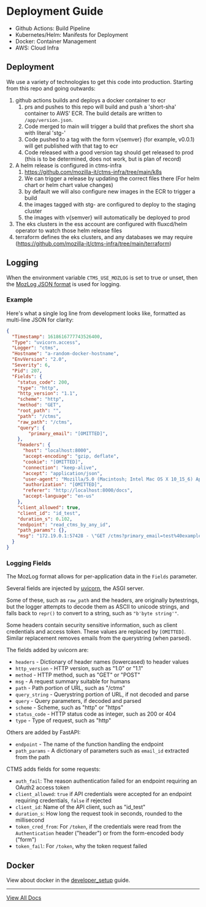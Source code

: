 # Deployment Guide

- Github Actions: Build Pipeline
- Kubernetes/Helm: Manifests for Deployment
- Docker: Container Management
- AWS: Cloud Infra


## Deployment

We use a variety of technologies to get this code into production.  Starting from this repo and going outwards:

1. github actions builds and deploys a docker container to ecr
    1. prs and pushes to this repo will build and push a 'short-sha' container to AWS' ECR. The build details are written to ``/app/version.json``.
    1. Code merged to main will trigger a build that prefixes the short sha with literal 'stg-'
    1. Code pushed to a tag with the form v{semver} (for example, v0.0.1) will get published with that tag to ecr
    1. Code released with a good version tag should get released to prod (this is to be determined, does not work, but is plan of record)
1. A helm release is configured in ctms-infra
    1. https://github.com/mozilla-it/ctms-infra/tree/main/k8s
    1. We can trigger a release by updating the correct files there (For helm chart or helm chart value changes)
    1. by default we will also configure new images in the ECR to trigger a build
      1. the images tagged with stg- are configured to deploy to the staging cluster
      1. the images with v{semver} will automatically be deployed to prod
1. The eks clusters in the ess account are configured with fluxcd/helm operator to watch those helm release files
1. terraform defines the eks clusters, and any databases we may require (https://github.com/mozilla-it/ctms-infra/tree/main/terraform)


## Logging

When the environment variable ``CTMS_USE_MOZLOG`` is set to true or unset, then
the [MozLog JSON format](https://wiki.mozilla.org/Firefox/Services/Logging) is
used for logging.

### Example

Here's what a single log line from development looks like, formatted as
multi-line JSON for clarity:

```json
{
  "Timestamp": 1618616777743526400,
  "Type": "uvicorn.access",
  "Logger": "ctms",
  "Hostname": "a-random-docker-hostname",
  "EnvVersion": "2.0",
  "Severity": 6,
  "Pid": 207,
  "Fields": {
    "status_code": 200,
    "type": "http",
    "http_version": "1.1",
    "scheme": "http",
    "method": "GET",
    "root_path": "",
    "path": "/ctms",
    "raw_path": "/ctms",
    "query": {
        "primary_email": "[OMITTED]",
    },
    "headers": {
      "host": "localhost:8000",
      "accept-encoding": "gzip, deflate",
      "cookie": "[OMITTED]",
      "connection": "keep-alive",
      "accept": "application/json",
      "user-agent": "Mozilla/5.0 (Macintosh; Intel Mac OS X 10_15_6) AppleWebKit/605.1.15 (KHTML, like Gecko) Version/14.0.3 Safari/605.1.15",
      "authorization": "[OMITTED]",
      "referer": "http://localhost:8000/docs",
      "accept-language": "en-us"
    },
    "client_allowed": true,
    "client_id": "id_test",
    "duration_s": 0.102,
    "endpoint": "read_ctms_by_any_id",
    "path_params": {},
    "msg": "172.19.0.1:57428 - \"GET /ctms?primary_email=test%40example.com HTTP/1.1\" 200"
  }
}
```

### Logging Fields
The MozLog format allows for per-application data in the ``Fields`` parameter.

Several fields are injected by [uvicorn](https://www.uvicorn.org), the ASGI
server.

Some of these, such as `raw_path` and the headers, are originally
bytestrings, but the logger attempts to decode them as ASCII to unicode strings,
and falls back to ``repr()`` to convert to a string, such as ``"b'byte string'"``.

Some headers contain security sensitive information, such as client credentials and
access token. These values are replaced by ``[OMITTED]``. Similar replacement
removes emails from the querystring (when parsed).

The fields added by uvicorn are:

* ``headers`` - Dictionary of header names (lowercased) to header values
* ``http_version`` - HTTP version, such as "1.0" or "1.1"
* ``method`` - HTTP method, such as "GET" or "POST"
* ``msg`` - A request summary suitable for humans
* ``path`` - Path portion of URL, such as "/ctms"
* ``query_string`` - Querystring portion of URL, if not decoded and parse
* ``query`` - Query parameters, if decoded and parsed
* ``scheme`` - Scheme, such as "http" or "https"
* ``status_code`` - HTTP status code as integer, such as 200 or 404
* ``type`` - Type of request, such as "http"

Others are added by FastAPI:

* ``endpoint`` - The name of the function handling the endpoint
* ``path_params`` - A dictionary of parameters such as ``email_id`` extracted from
  the path

CTMS adds fields for some requests:

* ``auth_fail``: The reason authentication failed for an endpoint requiring an
  OAuth2 access token
* ``client_allowed``: ``true`` if API credentials were accepted for an endpoint
  requiring credentials, ``false`` if rejected
* ``client_id``: Name of the API client, such as "id_test"
* ``duration_s``: How long the request took in seconds, rounded to the millisecond
* ``token_cred_from``: For ``/token``, if the credentials were read from the
  ``Authentication`` header ("header") or from the form-encoded body ("form")
* ``token_fail``: For ``/token``, why the token request failed

## Docker
View about docker in the [developer_setup](developer_setup.md) guide.

---
[View All Docs](./)
